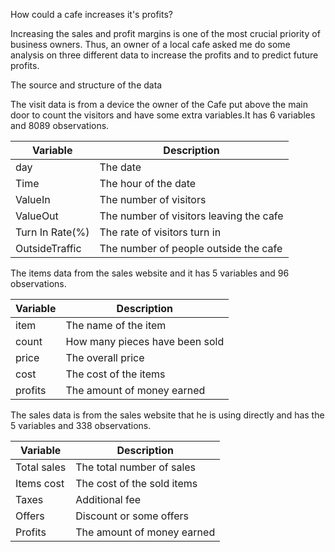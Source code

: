 
How could a cafe increases it's profits?

Increasing the sales and profit margins is one of the most crucial priority of business owners. Thus, an owner of a local cafe asked me do some analysis on three different data to increase the profits and to predict future profits. 

The source and structure of the data

The visit data is from a device the owner of the Cafe put above the main door to count the visitors and have some extra variables.It has 6 variables and 8089 observations.

| Variable             | Description                              |
|----------------------|------------------------------------------|
|day                   | The date                                 |
|Time                  | The hour of the date                     |
|ValueIn               | The number of visitors                   |
|ValueOut              | The number of visitors leaving the cafe  |
|Turn In Rate(%)       | The rate of visitors turn in             |
|OutsideTraffic        | The number of people outside the cafe   |





The items data from the sales website and it has 5 variables and 96 observations. 

| Variable             | Description                              |
|----------------------|------------------------------------------|
|item                  | The name of the item                     |
|count                 | How many pieces have been sold           |
|price                 | The overall price                        |
|cost                  | The cost of the items                    |
|profits               | The amount of money earned               |




The sales data is from the sales website that he is using directly and has the 5 variables and 338 observations.

| Variable             | Description                              |
|----------------------|------------------------------------------|
|Total sales           | The total number of sales                |
|Items cost            | The cost of the sold items               |
|Taxes                 | Additional fee                           |
|Offers                | Discount or some offers                  |
|Profits               | The amount of money earned               |






